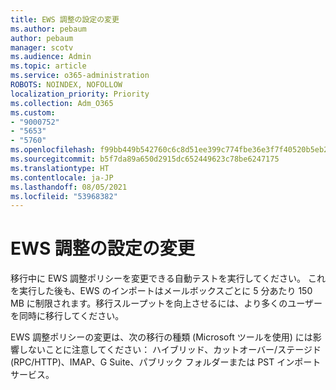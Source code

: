 ```yaml
---
title: EWS 調整の設定の変更
ms.author: pebaum
author: pebaum
manager: scotv
ms.audience: Admin
ms.topic: article
ms.service: o365-administration
ROBOTS: NOINDEX, NOFOLLOW
localization_priority: Priority
ms.collection: Adm_O365
ms.custom:
- "9000752"
- "5653"
- "5760"
ms.openlocfilehash: f99bb449b542760c6c8d51ee399c774fbe36e3f7f40520b5eb23f39d9d7c08dd
ms.sourcegitcommit: b5f7da89a650d2915dc652449623c78be6247175
ms.translationtype: HT
ms.contentlocale: ja-JP
ms.lasthandoff: 08/05/2021
ms.locfileid: "53968382"
---
```

# <a name="changing-ews-throttling-settings"></a>EWS 調整の設定の変更

移行中に EWS 調整ポリシーを変更できる自動テストを実行してください。 これを実行した後も、EWS のインポートはメールボックスごとに 5 分あたり 150 MB に制限されます。移行スループットを向上させるには、より多くのユーザーを同時に移行してください。

EWS 調整ポリシーの変更は、次の移行の種類 (Microsoft ツールを使用) には影響しないことに注意してください： ハイブリッド、カットオーバー/ステージド (RPC/HTTP)、IMAP、G Suite、パブリック フォルダーまたは PST インポート サービス。